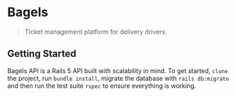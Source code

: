 # Bagels
>Ticket management platform for delivery drivers.

## Getting Started
Bagels API is a Rails 5 API built with scalability in mind. To get started, `clone` the project, run `bundle install`, migrate the database with `rails db:migrate` and then run the test suite `rspec` to ensure everything is working.
